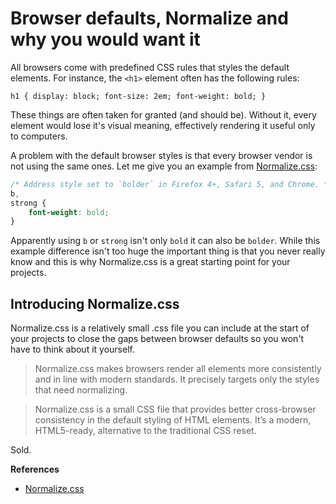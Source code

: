 # Browser defaults, Normalize and why you would want it

All browsers come with predefined CSS rules that styles the default elements.
For instance, the `<h1>` element often has the following rules:

`h1 { display: block; font-size: 2em; font-weight: bold; }`

These things are often taken for granted (and should be). Without it, every element would lose it's visual meaning, effectively rendering it useful only to computers.

A problem with the default browser styles is that every browser vendor is not using the same ones. Let me give you an example from [Normalize.css](http://necolas.github.com/normalize.css/):

```css
/* Address style set to `bolder` in Firefox 4+, Safari 5, and Chrome. */
b,
strong {
	font-weight: bold;
}
```

Apparently using `b` or `strong` isn't only `bold` it can also be `bolder`. While this example difference isn't too huge the important thing is that you never really know and this is why Normalize.css is a great starting point for your projects.


## Introducing Normalize.css

Normalize.css is a relatively small .css file you can include at the start of your projects to close the gaps between browser defaults so you won't have to think about it yourself.

> Normalize.css makes browsers render all elements more consistently and in line with modern standards. It precisely targets only the styles that need normalizing.

> Normalize.css is a small CSS file that provides better cross-browser consistency in the default styling of HTML elements. It’s a modern, HTML5-ready, alternative to the traditional CSS reset.


Sold.


**References**

- [Normalize.css](http://necolas.github.com/normalize.css:/)
